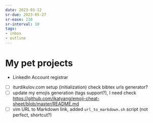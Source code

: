 ```yaml
---
date: 2023-03-12
sr-due: 2023-05-27
sr-ease: 210
sr-interval: 10
tags:
- inbox
- outline
---
```


# My pet projects

- LinkedIn Account registrar
- [ ] iturdikulov.com setup (initialization) check bibtex urls generator?
- [ ] update my emojis generation (tags support?), I need check
      https://github.com/ikatyang/emoji-cheat-sheet/blob/master/README.md
- [ ] vim URL to Markdown link, added `url_to_markdown.sh` script (not perfect,
      shortcut?)